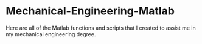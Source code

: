 # Mechanical-Engineering-Matlab
Here are all of the Matlab functions and scripts that I created to assist me in my mechanical engineering degree.
